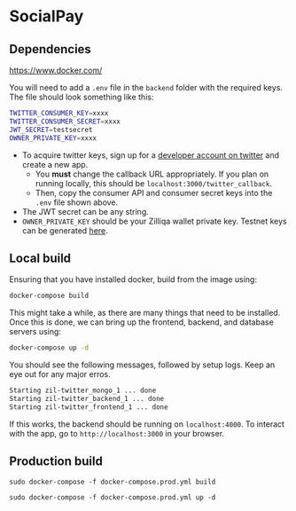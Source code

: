 # SocialPay

## Dependencies

<https://www.docker.com/>

You will need to add a `.env` file in the `backend` folder with the required keys. The file should look something like this:

```bash
TWITTER_CONSUMER_KEY=xxxx
TWITTER_CONSUMER_SECRET=xxxx
JWT_SECRET=testsecret
OWNER_PRIVATE_KEY=xxxx
```

- To acquire twitter keys, sign up for a [developer account on twitter](https://developer.twitter.com/) and create a new app.
  - You **must** change the callback URL appropriately. If you plan on running locally, this should be `localhost:3000/twitter_callback`.
  - Then, copy the consumer API and consumer secret keys into the `.env` file shown above. 
- The JWT secret can be any string.
- `OWNER_PRIVATE_KEY` should be your Zilliqa wallet private key. Testnet keys can be generated [here](https://dev-wallet.zilliqa.com/generate).

## Local build

Ensuring that you have installed docker, build from the image using:

```bash
docker-compose build
```

This might take a while, as there are many things that need to be installed. Once this is done, we can bring up the frontend, backend, and database servers using:

```bash
docker-compose up -d
```

You should see the following messages, followed by setup logs. Keep an eye out for any major erros.

```bash
Starting zil-twitter_mongo_1 ... done
Starting zil-twitter_backend_1 ... done
Starting zil-twitter_frontend_1 ... done
```

If this works, the backend should be running on `localhost:4000`. To interact with the app, go to `http://localhost:3000` in your browser.

## Production build

`sudo docker-compose -f docker-compose.prod.yml build`

`sudo docker-compose -f docker-compose.prod.yml up -d`

